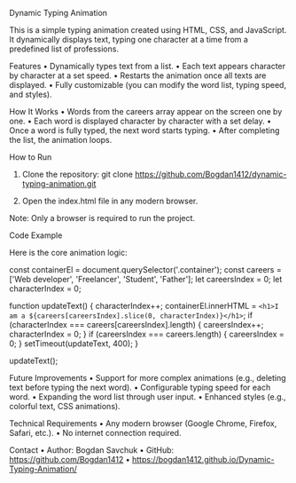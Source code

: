 Dynamic Typing Animation

This is a simple typing animation created using HTML, CSS, and JavaScript. It dynamically displays text, typing one character at a time from a predefined list of professions.

Features
• Dynamically types text from a list.
• Each text appears character by character at a set speed.
• Restarts the animation once all texts are displayed.
• Fully customizable (you can modify the word list, typing speed, and styles).

How It Works
• Words from the careers array appear on the screen one by one.
• Each word is displayed character by character with a set delay.
• Once a word is fully typed, the next word starts typing.
• After completing the list, the animation loops.

How to Run

1. Clone the repository:
   git clone https://github.com/Bogdan1412/dynamic-typing-animation.git

2. Open the index.html file in any modern browser.

Note: Only a browser is required to run the project.

Code Example

Here is the core animation logic:

const containerEl = document.querySelector('.container');
const careers = ['Web developer', 'Freelancer', 'Student', 'Father'];
let careersIndex = 0;
let characterIndex = 0;

function updateText() {
characterIndex++;
containerEl.innerHTML = `<h1>I am a ${careers[careersIndex].slice(0, characterIndex)}</h1>`;
if (characterIndex === careers[careersIndex].length) {
careersIndex++;
characterIndex = 0;
}
if (careersIndex === careers.length) {
careersIndex = 0;
}
setTimeout(updateText, 400);
}

updateText();

Future Improvements
• Support for more complex animations (e.g., deleting text before typing the next word).
• Configurable typing speed for each word.
• Expanding the word list through user input.
• Enhanced styles (e.g., colorful text, CSS animations).

Technical Requirements
• Any modern browser (Google Chrome, Firefox, Safari, etc.).
• No internet connection required.

Contact
• Author: Bogdan Savchuk
• GitHub: https://github.com/Bogdan1412
• https://bogdan1412.github.io/Dynamic-Typing-Animation/
